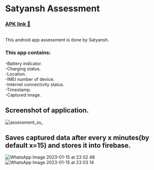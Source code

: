# Satyansh Assessment
### [APK link :link:](https://drive.google.com/drive/folders/1X9HeJBxB_Bj40Gij5tkoLs-77i1Awe0n?usp=sharing)
 \
This android app assessment is done by Satyansh.
### This app contains:
 -Battery indicator.
 \
 -Charging status.
 \
 -Location.
 \
 -IMEI number of device.
 \
 -Internet connectivity status.
 \
 -Timestamp.
 \
 -Captured image.

## Screenshot of application.
![assessment_ss_](https://user-images.githubusercontent.com/33220576/212701519-6d35a933-2f99-421f-acc2-b5e9cbc6e553.jpg)

## Saves captured data after every x minutes(by default x=15) and stores it into firebase.
![WhatsApp Image 2023-01-15 at 23 02 48](https://user-images.githubusercontent.com/33220576/212685889-09999c8b-25d6-4cbb-9aa2-f844571037df.jpeg)
![WhatsApp Image 2023-01-15 at 23 03 14](https://user-images.githubusercontent.com/33220576/212685910-7b3cf004-b95c-462a-83d3-fc6c00ec70d3.jpeg)
